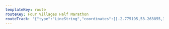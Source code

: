```yaml
---
templateKey: route
routeKey: Four Villages Half Marathon
routeTrack: '{"type":"LineString","coordinates":[[-2.775195,53.263855,3.2],[-2.775193,53.263854,3.2],[-2.775076,53.263796,3],[-2.775011,53.263722,3.6],[-2.775098,53.263632,4.6],[-2.775334,53.263489,5.4],[-2.775576,53.263331,4.8],[-2.775804,53.263182,4.4],[-2.775879,53.263123,4.4],[-2.776109,53.262965,4.6],[-2.776345,53.26284,4.4],[-2.776574,53.262697,4.4],[-2.776796,53.262543,4.2],[-2.777031,53.262389,4.4],[-2.77722,53.262242,4.2],[-2.777446,53.262088,4],[-2.777624,53.261941,3.8],[-2.777853,53.261776,3.8],[-2.778082,53.26163,3.6],[-2.778167,53.261581,3.6],[-2.778453,53.261468,3.4],[-2.778787,53.261392,3.2],[-2.779127,53.261353,3.2],[-2.779473,53.261336,3.6],[-2.779775,53.261344,3.6],[-2.780122,53.261343,3.4],[-2.780455,53.261327,3.2],[-2.780803,53.261315,3.6],[-2.781113,53.261291,3.6],[-2.781398,53.261185,4.4],[-2.781508,53.261105,4.6],[-2.781587,53.261058,4.8],[-2.781782,53.260925,5.8],[-2.78202,53.260769,6.6],[-2.782156,53.260668,7],[-2.782386,53.260528,7.2],[-2.782616,53.260388,8.2],[-2.782828,53.260249,8.8],[-2.782985,53.260165,9.2],[-2.783235,53.260025,9.6],[-2.783451,53.259889,10],[-2.783577,53.259802,10.4],[-2.783822,53.259671,11.2],[-2.783893,53.25963,11.6],[-2.784122,53.259501,12.6],[-2.784348,53.259352,13.2],[-2.784545,53.259206,13.4],[-2.784763,53.259062,13.4],[-2.784828,53.25901,13.8],[-2.78504,53.258853,14],[-2.785228,53.258701,14],[-2.785412,53.258536,14.6],[-2.785473,53.258484,14.8],[-2.785648,53.25833,14.6],[-2.785835,53.258162,15],[-2.786011,53.258001,15.4],[-2.786187,53.25783,15.6],[-2.786347,53.257667,15.8],[-2.786466,53.25756,16],[-2.78664,53.257398,16.2],[-2.786816,53.257239,16.4],[-2.786874,53.257189,16.4],[-2.787042,53.257035,16.8],[-2.787073,53.257011,17],[-2.787256,53.256861,16.8],[-2.787445,53.256682,16.6],[-2.787629,53.256509,16.6],[-2.787792,53.256351,16.4],[-2.787947,53.256189,16],[-2.788072,53.256021,16.4],[-2.788209,53.255861,16.4],[-2.788337,53.255696,16.8],[-2.788404,53.255609,17.2],[-2.788527,53.255417,17.2],[-2.788635,53.255234,17.2],[-2.788758,53.255048,17.4],[-2.788882,53.254876,17.2],[-2.788997,53.254707,17.6],[-2.7891,53.254513,18.2],[-2.789214,53.254346,18],[-2.789332,53.254151,18],[-2.789445,53.253976,17.8],[-2.789548,53.253813,18],[-2.789615,53.253692,18.2],[-2.78975,53.253502,18.2],[-2.789837,53.253309,18.4],[-2.789925,53.253114,18.8],[-2.79003,53.252931,19.2],[-2.790044,53.2529,19.4],[-2.79012,53.252726,19.8],[-2.790209,53.252567,20.6],[-2.790325,53.252397,20.6],[-2.790463,53.252234,20.6],[-2.790576,53.252048,21.4],[-2.790638,53.251944,21.6],[-2.790782,53.25176,22.2],[-2.790824,53.251704,22.8],[-2.790884,53.251521,22.8],[-2.790945,53.251323,24],[-2.79106,53.251155,24.4],[-2.791178,53.250974,24.8],[-2.79124,53.250875,25],[-2.791367,53.250687,25.4],[-2.791482,53.250541,26.2],[-2.791631,53.250373,27.2],[-2.791658,53.250354,27.2],[-2.791781,53.250189,28.2],[-2.791809,53.250149,28.6],[-2.791893,53.249959,29.4],[-2.791928,53.249838,29.8],[-2.791951,53.249764,30.8],[-2.792102,53.249587,31.6],[-2.792199,53.249494,31.8],[-2.79231,53.249298,32.6],[-2.792343,53.249251,33],[-2.792468,53.249084,34],[-2.792605,53.248901,35.2],[-2.792676,53.248804,36.2],[-2.792794,53.248632,37.2],[-2.792853,53.248548,37.2],[-2.792957,53.248356,37.6],[-2.793049,53.248205,38.4],[-2.793158,53.248008,39],[-2.793291,53.247882,39.6],[-2.793427,53.247708,39.6],[-2.793574,53.247526,39.2],[-2.793683,53.24738,38.4],[-2.793789,53.247202,37.8],[-2.793813,53.247144,37.4],[-2.793896,53.246955,36.6],[-2.793907,53.246901,36.4],[-2.793963,53.246699,36.6],[-2.794023,53.24651,35.6],[-2.794041,53.246479,35.2],[-2.794143,53.246292,34.8],[-2.794213,53.246167,34.2],[-2.794315,53.246077,33],[-2.794543,53.245923,32.2],[-2.794775,53.245775,31.6],[-2.79484,53.245653,30.4],[-2.794828,53.245475,29.8],[-2.794804,53.245462,29.8],[-2.794458,53.245418,30.4],[-2.794109,53.245439,30],[-2.793785,53.245426,29.6],[-2.793717,53.245417,29.4],[-2.793555,53.245366,28.2],[-2.793426,53.245257,27],[-2.793375,53.24517,25.8],[-2.793292,53.245034,24.8],[-2.79318,53.244886,23.4],[-2.793076,53.244691,22.8],[-2.793053,53.244633,22.4],[-2.792957,53.244453,21.8],[-2.792809,53.244348,21.4],[-2.792462,53.244284,20.6],[-2.792149,53.244276,20.4],[-2.792092,53.244276,20],[-2.791767,53.244246,19.4],[-2.791457,53.244254,18.8],[-2.79124,53.244264,17.8],[-2.790888,53.244254,17.6],[-2.790573,53.24424,17.2],[-2.790244,53.244247,16.8],[-2.789921,53.244242,15.8],[-2.789578,53.244219,16.8],[-2.789261,53.244214,16.6],[-2.788943,53.244159,16.4],[-2.788632,53.244135,16.6],[-2.788283,53.244115,16.8],[-2.787945,53.244118,17.2],[-2.787612,53.244119,16.8],[-2.787307,53.244117,16.8],[-2.786985,53.244098,16.6],[-2.786686,53.24406,16.8],[-2.786406,53.243991,16.8],[-2.786155,53.243912,17],[-2.785855,53.243839,17.2],[-2.785603,53.243795,17.6],[-2.785285,53.243783,17.2],[-2.784976,53.243843,17.4],[-2.784654,53.243924,17.8],[-2.78455,53.243927,17.8],[-2.784318,53.243792,17.8],[-2.784228,53.243601,17.8],[-2.784075,53.24342,17.8],[-2.783986,53.243243,18],[-2.783872,53.243048,18],[-2.78372,53.242874,17.8],[-2.783556,53.242701,17.6],[-2.783379,53.242548,18],[-2.783093,53.242404,18],[-2.782783,53.24233,17.8],[-2.782462,53.242265,17.8],[-2.782134,53.242208,17.8],[-2.781832,53.242164,18.2],[-2.781497,53.242112,18.2],[-2.781189,53.242066,18.2],[-2.78089,53.242042,18.2],[-2.780552,53.242016,18.4],[-2.780234,53.241977,18.2],[-2.779911,53.241937,18],[-2.779599,53.241888,17.8],[-2.779304,53.241836,17.2],[-2.778995,53.241785,17.4],[-2.778737,53.24168,17],[-2.778755,53.24161,17.2],[-2.778979,53.241479,17.2],[-2.779077,53.241461,16.8],[-2.779381,53.241444,16.8],[-2.779582,53.24143,17.8],[-2.779907,53.24139,17.8],[-2.780233,53.241353,18],[-2.780536,53.241303,18.6],[-2.780634,53.241282,18.8],[-2.780939,53.241214,18.6],[-2.781212,53.241116,18.4],[-2.78148,53.241001,18.2],[-2.781722,53.240889,18.8],[-2.781967,53.24078,18.4],[-2.78221,53.240668,18],[-2.782458,53.24056,18.2],[-2.782579,53.240507,17.8],[-2.782848,53.240397,17.6],[-2.783134,53.240297,17.6],[-2.783445,53.240204,16.8],[-2.783545,53.240183,16.8],[-2.783852,53.24011,16.4],[-2.784169,53.240016,16],[-2.784356,53.239938,15.8],[-2.784655,53.239842,14.8],[-2.784751,53.239815,14.6],[-2.785049,53.239702,13.8],[-2.785144,53.239673,13.6],[-2.785426,53.239585,13.2],[-2.785736,53.239502,12.4],[-2.786041,53.239426,12],[-2.786329,53.239349,12.2],[-2.786609,53.239274,11.4],[-2.786896,53.239209,11],[-2.787133,53.239162,10.4],[-2.787422,53.239095,10.6],[-2.787726,53.239023,10.2],[-2.78803,53.238958,10.6],[-2.788336,53.23893,10.4],[-2.788673,53.238899,10.6],[-2.788994,53.23887,10],[-2.789333,53.238827,10.2],[-2.789639,53.238782,10.4],[-2.789974,53.238735,10.2],[-2.790277,53.23869,9.6],[-2.790383,53.238675,9.2],[-2.790696,53.238629,9.8],[-2.790983,53.238571,10],[-2.791276,53.23853,9.6],[-2.7916,53.238493,9.4],[-2.791917,53.23846,9.8],[-2.792205,53.238419,9.6],[-2.792512,53.238364,9],[-2.792809,53.238306,8.8],[-2.793129,53.23826,9.2],[-2.793456,53.238201,9.4],[-2.793777,53.23815,9.2],[-2.794072,53.238113,9.4],[-2.794389,53.238081,9.8],[-2.794701,53.238042,9.8],[-2.79502,53.238006,9.4],[-2.795336,53.237963,9.8],[-2.795646,53.237934,9.6],[-2.795896,53.237933,10.4],[-2.796225,53.23793,10.4],[-2.796556,53.237941,10.4],[-2.796872,53.237949,10.6],[-2.797213,53.237948,11],[-2.797537,53.23793,10.8],[-2.797868,53.237911,11],[-2.798203,53.237883,10.8],[-2.798518,53.237868,11],[-2.798837,53.237861,10.8],[-2.799177,53.237842,11.2],[-2.799492,53.237841,10.8],[-2.799793,53.237828,10.4],[-2.800139,53.237803,10],[-2.800478,53.237775,10.2],[-2.800821,53.237753,9.8],[-2.80104,53.237743,9.2],[-2.801362,53.237725,8.2],[-2.801667,53.237707,9],[-2.801978,53.237675,9],[-2.802306,53.237641,8.6],[-2.802555,53.237573,8.2],[-2.802611,53.237379,8.8],[-2.802605,53.237177,9],[-2.802587,53.236996,9],[-2.802578,53.236787,8.6],[-2.802571,53.236585,8.8],[-2.802553,53.236381,8.6],[-2.802538,53.2362,8.4],[-2.802528,53.235993,7.6],[-2.802534,53.235794,7],[-2.802541,53.235594,6.6],[-2.8025,53.235381,6],[-2.802449,53.235174,5.2],[-2.802424,53.235115,5],[-2.802339,53.234928,4.6],[-2.802233,53.234731,4.8],[-2.802182,53.234528,5.2],[-2.80217,53.234401,6],[-2.802186,53.234207,6.2],[-2.802176,53.234011,6.4],[-2.802136,53.233825,6.2],[-2.802078,53.233638,6.2],[-2.802029,53.233442,5.6],[-2.80196,53.233255,5.2],[-2.801931,53.233091,5],[-2.801896,53.232903,4.8],[-2.801852,53.232715,4.4],[-2.80181,53.232611,3.8],[-2.801694,53.232433,3.4],[-2.80163,53.232376,2.8],[-2.801363,53.232279,2.6],[-2.801071,53.232219,3],[-2.800728,53.232188,3.4],[-2.800414,53.232199,3.4],[-2.8001,53.232212,3.4],[-2.799795,53.232203,3.2],[-2.799484,53.232197,2.8],[-2.799142,53.232177,3.6],[-2.798821,53.232165,3.2],[-2.798508,53.23215,3.4],[-2.798191,53.232125,3.2],[-2.797876,53.232093,3.2],[-2.797549,53.232056,2.8],[-2.797302,53.232018,3.8],[-2.796981,53.231968,3.8],[-2.796928,53.23195,4],[-2.796684,53.231846,3.8],[-2.796461,53.231718,4],[-2.796313,53.231539,4.4],[-2.796262,53.231361,4.8],[-2.796267,53.231336,4.8],[-2.796223,53.231141,5.2],[-2.796257,53.230943,5.2],[-2.796312,53.230761,5.8],[-2.796247,53.230663,5.4],[-2.795953,53.230613,5.4],[-2.795619,53.230569,5.2],[-2.795458,53.230539,5.8],[-2.79519,53.230451,6],[-2.794912,53.230367,5.8],[-2.794611,53.230255,6.2],[-2.79432,53.230148,5.6],[-2.79405,53.230065,5.8],[-2.793744,53.229994,6.2],[-2.79369,53.229982,6.2],[-2.793403,53.229912,6.6],[-2.79307,53.229846,6.4],[-2.792751,53.229778,6.6],[-2.792428,53.229709,6.6],[-2.792282,53.229673,7],[-2.791992,53.229598,7.2],[-2.791703,53.229524,7.6],[-2.791414,53.229453,7.6],[-2.791089,53.229371,7.6],[-2.791043,53.229359,8],[-2.790739,53.229275,8],[-2.790432,53.229189,8.6],[-2.790204,53.229129,9],[-2.789921,53.229068,9.6],[-2.789636,53.228986,9.4],[-2.789357,53.228906,10.2],[-2.789058,53.228825,10.2],[-2.788794,53.228732,10.8],[-2.788555,53.228654,11.4],[-2.788287,53.228558,11.2],[-2.788022,53.228468,12],[-2.787784,53.22841,12],[-2.78751,53.228325,12],[-2.787216,53.228259,12.2],[-2.786975,53.228212,12.4],[-2.786678,53.228173,12.4],[-2.78638,53.228151,12.8],[-2.786038,53.228125,12.4],[-2.785739,53.228105,12.8],[-2.785436,53.228087,13],[-2.785136,53.228068,12.4],[-2.784807,53.228051,12.6],[-2.78451,53.228025,12.2],[-2.784183,53.227987,12.2],[-2.783865,53.227937,11.8],[-2.783556,53.227893,11.2],[-2.783283,53.227855,10],[-2.782989,53.227821,9.4],[-2.782682,53.227767,10],[-2.782356,53.227702,10.6],[-2.782176,53.227663,11.2],[-2.781951,53.227604,12.2],[-2.781666,53.227483,12.2],[-2.781391,53.227374,12.6],[-2.781106,53.227266,12.6],[-2.780832,53.227151,13],[-2.780616,53.227095,13],[-2.780437,53.227237,12.8],[-2.780265,53.227408,12.8],[-2.780108,53.227591,12.2],[-2.779943,53.227759,11.6],[-2.779782,53.227937,12],[-2.779709,53.228114,12],[-2.779644,53.228299,12.2],[-2.779598,53.22851,12.6],[-2.779558,53.228707,12.4],[-2.779531,53.228793,12.2],[-2.779514,53.228977,12.2],[-2.779485,53.229168,12.2],[-2.779474,53.229375,12.4],[-2.77945,53.229563,13.2],[-2.779434,53.229751,12.8],[-2.779436,53.229782,13],[-2.779403,53.229976,13.2],[-2.779379,53.230166,12.8],[-2.779317,53.230349,13.4],[-2.779245,53.230527,13.4],[-2.779176,53.23072,13.6],[-2.779085,53.230906,14.2],[-2.778995,53.231049,14.2],[-2.778853,53.231208,14.4],[-2.778706,53.231382,15.2],[-2.778643,53.231569,15],[-2.778581,53.23177,15],[-2.77857,53.231825,14.4],[-2.778545,53.232033,14.2],[-2.778524,53.232241,15],[-2.778492,53.232438,14.4],[-2.778458,53.232566,15.4],[-2.778401,53.232766,15.6],[-2.778345,53.232955,16],[-2.778292,53.233108,16.6],[-2.778257,53.233221,17.6],[-2.778235,53.233415,18.2],[-2.778217,53.233611,18],[-2.778244,53.233799,18.4],[-2.778246,53.233823,18.8],[-2.778255,53.234013,18.6],[-2.778289,53.234221,18.8],[-2.778336,53.234399,18.8],[-2.778379,53.234605,19],[-2.778438,53.234795,18.2],[-2.778519,53.234993,18],[-2.77858,53.23517,18],[-2.778648,53.235356,18.2],[-2.778696,53.235558,18.2],[-2.778744,53.23575,18],[-2.778791,53.235928,18],[-2.778829,53.236126,18.2],[-2.778878,53.236309,18.6],[-2.778964,53.236491,19],[-2.778994,53.236699,18],[-2.778983,53.236899,17.6],[-2.778932,53.237092,17.4],[-2.778844,53.237279,17.6],[-2.778784,53.237482,18.4],[-2.778727,53.237667,18.2],[-2.778672,53.237864,18],[-2.77865,53.238039,18.8],[-2.778628,53.23823,18.8],[-2.778539,53.23843,18],[-2.778394,53.238612,17.8],[-2.778236,53.238787,17.6],[-2.778094,53.238926,16.6],[-2.777893,53.239098,17],[-2.777723,53.239274,17.2],[-2.777583,53.239449,17],[-2.777396,53.239613,17],[-2.777082,53.239626,17],[-2.776825,53.239492,17.2],[-2.776586,53.239354,17.2],[-2.776326,53.239232,17],[-2.776083,53.239096,17.6],[-2.77585,53.238956,17.4],[-2.775621,53.2388,17.2],[-2.775484,53.238705,17.8],[-2.775265,53.238547,18.6],[-2.775143,53.238425,19],[-2.774946,53.238262,18.8],[-2.774768,53.238089,18.6],[-2.774575,53.237925,18.8],[-2.774398,53.237775,19],[-2.774197,53.237624,19.4],[-2.773997,53.237485,19.6],[-2.773785,53.23733,19.4],[-2.773715,53.237264,19.6],[-2.773619,53.237185,20.2],[-2.773433,53.237022,20.4],[-2.773264,53.236874,20.6],[-2.773057,53.236706,20.4],[-2.772864,53.236534,21],[-2.77283,53.236502,21],[-2.772797,53.236479,21.2],[-2.772604,53.236335,21.6],[-2.772394,53.236191,21.4],[-2.772179,53.236043,21.6],[-2.772093,53.235969,22.2],[-2.771893,53.235788,22.4],[-2.771681,53.235618,22.4],[-2.771514,53.235461,22.8],[-2.771321,53.235303,22.6],[-2.771152,53.235145,22.6],[-2.77099,53.234973,22.6],[-2.770827,53.234813,23],[-2.770742,53.234642,22.4],[-2.770614,53.234474,22.8],[-2.770497,53.234303,23.2],[-2.770357,53.234132,23],[-2.770252,53.234022,23.4],[-2.770093,53.233863,23],[-2.769933,53.233683,22.4],[-2.76976,53.233496,22.6],[-2.769686,53.233409,22.2],[-2.769538,53.233225,22.2],[-2.769383,53.233064,22.2],[-2.769188,53.232912,22.4],[-2.768946,53.232785,22],[-2.768685,53.23268,21.6],[-2.768435,53.232561,21.4],[-2.768184,53.232461,21.2],[-2.767898,53.232349,21],[-2.767605,53.232241,21],[-2.767297,53.232135,20.4],[-2.767048,53.232032,20.6],[-2.766758,53.231927,20.6],[-2.766608,53.231867,20],[-2.766344,53.23176,20.4],[-2.766084,53.23163,20.2],[-2.765841,53.231485,20],[-2.765608,53.231352,19.8],[-2.765378,53.231195,19.4],[-2.765162,53.231049,19.6],[-2.764916,53.23094,19],[-2.764613,53.230851,19.2],[-2.764399,53.230809,20.2],[-2.76409,53.230736,19.6],[-2.763776,53.230661,20],[-2.763463,53.230612,19.8],[-2.763148,53.23057,19.6],[-2.762838,53.230548,20],[-2.762532,53.230523,19.8],[-2.762218,53.230488,20.4],[-2.761935,53.230425,20.2],[-2.761656,53.230348,20.6],[-2.76138,53.230249,21.2],[-2.761071,53.23015,21],[-2.760767,53.230071,21.2],[-2.760462,53.229994,21.2],[-2.760188,53.229905,21.4],[-2.759882,53.229825,21.4],[-2.759567,53.229748,21.6],[-2.759309,53.229698,22.4],[-2.759009,53.22965,22.4],[-2.758694,53.229614,22.6],[-2.758393,53.229572,22.8],[-2.758094,53.229528,23.2],[-2.7578,53.229468,23.4],[-2.757565,53.229426,23.6],[-2.757242,53.229355,23.8],[-2.756925,53.229272,23.6],[-2.756629,53.229209,24.2],[-2.756315,53.229119,24.2],[-2.756171,53.229091,24.6],[-2.755883,53.229026,25],[-2.755598,53.228962,25.6],[-2.755313,53.228897,26],[-2.754993,53.22884,26.6],[-2.754946,53.228831,26.6],[-2.754635,53.228778,27.2],[-2.754318,53.228709,27.4],[-2.754035,53.228647,27.4],[-2.753756,53.228608,27.6],[-2.753454,53.228538,27.8],[-2.753143,53.228469,28],[-2.752838,53.228451,28],[-2.752501,53.228508,28],[-2.752207,53.228546,28.6],[-2.752112,53.228559,28.8],[-2.751784,53.228599,29.2],[-2.751472,53.228647,29.6],[-2.751428,53.228652,29.8],[-2.751098,53.22867,30.2],[-2.750907,53.228626,31],[-2.750711,53.22849,31.6],[-2.750553,53.228331,31.8],[-2.750512,53.2283,32],[-2.750295,53.228166,32.4],[-2.750017,53.228072,32.8],[-2.749915,53.22805,33.4],[-2.74961,53.227996,33.6],[-2.749269,53.227952,33.8],[-2.748967,53.227915,34],[-2.748663,53.227864,34.4],[-2.748363,53.227836,34.2],[-2.748051,53.227808,34.6],[-2.747722,53.227772,34.6],[-2.747449,53.227747,35.4],[-2.747113,53.22773,34.8],[-2.746886,53.227772,34.4],[-2.746773,53.227941,33.4],[-2.746553,53.228096,35.2],[-2.746522,53.228115,35.6],[-2.746285,53.228241,36.4],[-2.746177,53.22829,36.6],[-2.745942,53.228379,37.8],[-2.745674,53.228512,38.2],[-2.745472,53.228648,38.2],[-2.745264,53.228797,38.4],[-2.745123,53.228897,38.8],[-2.744931,53.229053,39],[-2.744701,53.229213,39.4],[-2.744532,53.229329,39.8],[-2.744372,53.229508,40.6],[-2.744297,53.229635,40.6],[-2.744242,53.229834,40.4],[-2.744186,53.230015,40.2],[-2.744113,53.230206,39.2],[-2.744102,53.230401,39.4],[-2.744063,53.230599,39.4],[-2.743914,53.230762,39.4],[-2.743719,53.230944,39.8],[-2.743588,53.231106,40.4],[-2.743567,53.231134,40.4],[-2.743457,53.231258,41],[-2.743274,53.231418,41.8],[-2.743222,53.231464,42],[-2.743014,53.231617,42.2],[-2.742817,53.231785,42.8],[-2.742761,53.231826,43],[-2.742561,53.231967,43.8],[-2.742505,53.23201,44],[-2.742312,53.232159,44.2],[-2.742121,53.232311,44.4],[-2.74197,53.232422,45],[-2.741736,53.232549,45.6],[-2.741631,53.232597,46.2],[-2.741398,53.232727,46.8],[-2.741175,53.232859,47],[-2.74114,53.232879,47.2],[-2.74094,53.233006,48.2],[-2.740714,53.233146,49.2],[-2.740488,53.233279,50.2],[-2.74026,53.233413,51.4],[-2.740087,53.233506,52.6],[-2.739929,53.233594,53.8],[-2.739709,53.233722,53.6],[-2.739453,53.233863,54.6],[-2.739372,53.233896,55],[-2.739121,53.234029,56],[-2.738888,53.234145,56.4],[-2.738578,53.234212,56.4],[-2.738298,53.234305,56.8],[-2.738167,53.234352,57],[-2.7379,53.234462,57.4],[-2.737643,53.234586,57.8],[-2.737523,53.234628,58.2],[-2.737237,53.234743,58.6],[-2.736972,53.234837,59],[-2.736899,53.234871,59.2],[-2.736617,53.234965,60],[-2.736585,53.234987,60.4],[-2.73629,53.235101,60.8],[-2.73612,53.235166,61.4],[-2.735842,53.235262,61.6],[-2.735563,53.235384,61.6],[-2.735277,53.235476,61.6],[-2.734996,53.235569,62.4],[-2.73474,53.235676,63.4],[-2.734479,53.235765,63.8],[-2.734229,53.235863,64],[-2.73393,53.235927,64.4],[-2.733872,53.235946,64.6],[-2.733676,53.236047,64.8],[-2.733804,53.236244,64.6],[-2.734013,53.236403,64.8],[-2.734254,53.236525,65],[-2.734515,53.236625,65.2],[-2.734774,53.236724,65.6],[-2.735017,53.236834,65.2],[-2.735109,53.236852,65.6],[-2.735365,53.236956,65.6],[-2.735631,53.237057,65],[-2.73566,53.237073,64.8],[-2.735697,53.23708,64.6],[-2.735956,53.237182,64.4],[-2.736086,53.237241,63.6],[-2.736275,53.237387,63],[-2.736518,53.237497,62.6],[-2.736565,53.237521,62.4],[-2.736824,53.237606,61.2],[-2.737054,53.237741,61],[-2.737289,53.237858,61.6],[-2.737357,53.237888,62.2],[-2.737525,53.23795,63.4],[-2.737737,53.238091,64.4],[-2.737995,53.238221,65.2],[-2.738264,53.238343,64.8],[-2.738449,53.23845,65.4],[-2.738701,53.238575,66.6],[-2.738963,53.238668,66.8],[-2.739207,53.23879,66.8],[-2.739514,53.238871,67.8],[-2.739807,53.238955,68],[-2.740068,53.23905,68.2],[-2.740342,53.239168,68.6],[-2.740445,53.239197,68.8],[-2.740704,53.239316,69.4],[-2.741021,53.239365,69.6],[-2.741122,53.239365,70],[-2.741424,53.239383,70.8],[-2.741541,53.239377,71],[-2.74185,53.239366,71.6],[-2.742034,53.239355,72],[-2.742333,53.239428,72.6],[-2.742657,53.239512,72.6],[-2.742911,53.239616,71.8],[-2.743025,53.239675,70.8],[-2.743334,53.239778,70.2],[-2.743624,53.239821,69.8],[-2.743754,53.239839,69.6],[-2.744056,53.239916,68.8],[-2.744339,53.240002,67.8],[-2.744613,53.240093,69],[-2.74489,53.2402,68],[-2.744961,53.240232,67.4],[-2.745269,53.240307,66.8],[-2.745345,53.240341,66.2],[-2.745653,53.240393,65.4],[-2.745705,53.240408,65.2],[-2.745995,53.240493,65],[-2.746296,53.240566,65.8],[-2.746594,53.240626,66],[-2.746679,53.240652,66.4],[-2.746924,53.240747,67.4],[-2.747081,53.240788,68.6],[-2.747391,53.240871,69],[-2.747667,53.240963,67.8],[-2.747943,53.241055,67.8],[-2.748063,53.241107,67.4],[-2.748249,53.241213,66.4],[-2.748532,53.241316,66.2],[-2.748798,53.241426,65.6],[-2.749123,53.241477,65.6],[-2.749449,53.241529,65.6],[-2.749494,53.24154,65.4],[-2.749825,53.241574,64.2],[-2.750099,53.241573,63.2],[-2.750259,53.241574,62],[-2.750576,53.241578,61.4],[-2.750667,53.241591,61],[-2.750927,53.241677,60],[-2.751105,53.241822,61],[-2.75114,53.241877,61.6],[-2.751171,53.241927,62.2],[-2.751244,53.242003,63.2],[-2.751384,53.242162,64],[-2.751429,53.242233,64.2],[-2.751581,53.242422,63.8],[-2.751648,53.242499,63],[-2.751755,53.242591,61.8],[-2.751831,53.24272,60.6],[-2.751939,53.242893,59.6],[-2.75198,53.242906,59.6],[-2.752086,53.242955,58.4],[-2.752241,53.243119,57.6],[-2.752313,53.243219,57.4],[-2.752303,53.243242,57.2],[-2.75198,53.243248,57.8],[-2.751817,53.243237,58.6],[-2.751504,53.243225,59.6],[-2.751359,53.243222,59.8],[-2.751017,53.243234,60.4],[-2.750705,53.243242,61],[-2.750362,53.243271,61.6],[-2.750217,53.243288,62.2],[-2.749912,53.243321,63.4],[-2.749599,53.24332,63.2],[-2.749439,53.243298,64.4],[-2.749095,53.243363,65],[-2.748866,53.243351,65.4],[-2.748531,53.243338,65],[-2.74821,53.243388,65.4],[-2.747905,53.243459,65.8],[-2.747695,53.243504,66.4],[-2.747407,53.243559,66.4],[-2.747112,53.243627,67.4],[-2.747072,53.243633,67.4],[-2.746763,53.243709,68.6],[-2.746489,53.243796,69.2],[-2.746299,53.24386,69.6],[-2.746022,53.243933,69.8],[-2.745699,53.244009,69.6],[-2.745415,53.244068,69.2],[-2.745122,53.244119,68.8],[-2.744872,53.244177,68.4],[-2.744579,53.24425,68],[-2.744275,53.244291,67.6],[-2.744224,53.2443,67.4],[-2.74389,53.244299,67.4],[-2.743556,53.244291,67],[-2.743241,53.244264,67],[-2.742939,53.24424,67],[-2.7426,53.244234,67],[-2.742266,53.244225,67],[-2.741952,53.244213,67.4],[-2.741757,53.244209,67.6],[-2.741452,53.244219,67.8],[-2.741114,53.244219,68.2],[-2.740799,53.244262,67.4],[-2.740496,53.244306,67.2],[-2.740173,53.244331,67.4],[-2.739852,53.244344,67.2],[-2.739505,53.244356,67.6],[-2.739193,53.244338,68.2],[-2.738888,53.244303,68.2],[-2.738791,53.244289,68.6],[-2.73847,53.244226,68.8],[-2.738156,53.244181,68.4],[-2.737836,53.244197,68.4],[-2.737527,53.244244,68.2],[-2.737193,53.244293,69.2],[-2.736882,53.244312,69],[-2.736537,53.244311,69.2],[-2.73626,53.244295,69.6],[-2.736032,53.244272,70.8],[-2.735818,53.244263,71.8],[-2.735563,53.244263,73],[-2.735237,53.244255,73.4],[-2.734925,53.244229,73.6],[-2.734594,53.2442,74],[-2.734289,53.244211,74.6],[-2.733983,53.244193,75],[-2.733935,53.244188,75.2],[-2.733646,53.244134,75.8],[-2.733381,53.244079,76.2],[-2.733059,53.244022,77],[-2.732807,53.243977,77.2],[-2.732494,53.243892,77.8],[-2.732271,53.243821,78.6],[-2.732144,53.243779,79.6],[-2.731887,53.243683,79.8],[-2.731609,53.243593,80],[-2.731467,53.243564,80.4],[-2.731321,53.243536,80.8],[-2.731026,53.24346,81.8],[-2.730977,53.243447,82],[-2.730668,53.243425,83],[-2.730631,53.243422,83.2],[-2.730422,53.243404,84.2],[-2.730137,53.243442,85.2],[-2.730163,53.243616,86.2],[-2.730225,53.243704,86.4],[-2.730319,53.243895,86.6],[-2.730434,53.244071,87],[-2.730459,53.244136,87.4],[-2.730519,53.244216,87.6],[-2.730653,53.244403,87.8],[-2.730809,53.244611,87.8],[-2.730962,53.244798,87],[-2.731137,53.244955,87.2],[-2.731295,53.24513,87.6],[-2.731434,53.245229,88.4],[-2.731653,53.245351,89],[-2.731835,53.245521,88.8],[-2.732032,53.245665,89],[-2.732212,53.245823,89.4],[-2.732412,53.245966,89],[-2.732598,53.246106,88.8],[-2.73279,53.246255,88.6],[-2.732986,53.246403,88.6],[-2.733095,53.246507,88.4],[-2.73329,53.24665,88.2],[-2.733473,53.246734,87.2],[-2.733658,53.246891,86.6],[-2.733894,53.247035,86.4],[-2.733924,53.24706,86],[-2.734007,53.247179,87.2],[-2.734125,53.247344,87],[-2.734243,53.247541,88],[-2.734258,53.247571,88.4],[-2.734423,53.247748,88.2],[-2.734604,53.24791,89],[-2.734689,53.248,89.4],[-2.734798,53.248178,89.2],[-2.734882,53.248355,89],[-2.734986,53.248544,88.8],[-2.73503,53.248734,89],[-2.735094,53.24891,88.8],[-2.735125,53.248968,88],[-2.735182,53.249165,88],[-2.735214,53.249362,88.4],[-2.735236,53.249557,87.2],[-2.735236,53.249684,88],[-2.735275,53.249861,86.6],[-2.735293,53.24998,85.4],[-2.735366,53.250107,84.2],[-2.735411,53.250324,83.2],[-2.735418,53.250363,83],[-2.735445,53.250466,82],[-2.735491,53.250579,80.6],[-2.735526,53.250671,79.2],[-2.735558,53.250754,77.8],[-2.735587,53.250825,76.8],[-2.735625,53.250908,75.6],[-2.735706,53.25101,74.4],[-2.735826,53.251108,73.2],[-2.735949,53.251225,72],[-2.736065,53.251318,70.6],[-2.736283,53.251453,69.4],[-2.736491,53.251562,68.4],[-2.73671,53.251647,67.2],[-2.736985,53.251734,67.6],[-2.737075,53.251767,68.2],[-2.737341,53.251865,68.8],[-2.737492,53.251936,69.4],[-2.737688,53.252081,70.2],[-2.73771,53.252106,70.6],[-2.737932,53.252241,71.6],[-2.738163,53.252371,72.2],[-2.738268,53.252425,72.6],[-2.738515,53.252544,73.4],[-2.738783,53.252672,73.4],[-2.739036,53.2528,73.6],[-2.739109,53.25281,73.8],[-2.739412,53.252908,73.8],[-2.739693,53.252983,73.8],[-2.739951,53.253093,73.6],[-2.740152,53.253203,72.4],[-2.740337,53.253347,72],[-2.740498,53.253499,71.8],[-2.740669,53.253678,71.8],[-2.740871,53.253829,72.8],[-2.740993,53.253924,73.6],[-2.741101,53.25403,74.6],[-2.741309,53.254178,75.8],[-2.741545,53.254308,76],[-2.741741,53.254445,76.4],[-2.741795,53.254477,76.4],[-2.742002,53.254638,76],[-2.742251,53.254757,75.8],[-2.742495,53.254882,76],[-2.742776,53.254994,75.4],[-2.743062,53.255094,75.4],[-2.743368,53.255198,76],[-2.74367,53.255302,75.8],[-2.743947,53.255399,75],[-2.74403,53.255425,74.6],[-2.744354,53.255484,74.6],[-2.744687,53.255545,75.6],[-2.744735,53.255554,75.8],[-2.745043,53.255623,75.2],[-2.745253,53.255705,74.8],[-2.745504,53.25581,74.6],[-2.745726,53.255941,74.4],[-2.745978,53.256041,74],[-2.746263,53.256143,74.2],[-2.746509,53.25626,74.8],[-2.746764,53.256361,74.4],[-2.747053,53.256475,74.4],[-2.747334,53.256594,74.4],[-2.747495,53.256648,73.4],[-2.747759,53.256746,73.2],[-2.748001,53.256879,72.8],[-2.748156,53.256971,72.4],[-2.748297,53.257095,71.2],[-2.748508,53.257235,70.6],[-2.748553,53.257267,70.2],[-2.748692,53.257368,68.8],[-2.748878,53.257509,68.6],[-2.749073,53.257682,69.2],[-2.74925,53.257838,69.2],[-2.749448,53.257996,68.8],[-2.749674,53.258159,68.4],[-2.749815,53.258207,68],[-2.749922,53.258189,67.8],[-2.750212,53.258112,67.4],[-2.750533,53.258032,67.2],[-2.750837,53.257955,66.8],[-2.750893,53.257942,66.6],[-2.751195,53.257864,66.4],[-2.751485,53.25778,66.2],[-2.751714,53.257662,66.6],[-2.751974,53.257558,66.8],[-2.752261,53.25745,67.2],[-2.752538,53.257348,67.4],[-2.75282,53.257261,67],[-2.753133,53.257167,66.6],[-2.753432,53.257088,66.4],[-2.753712,53.257005,66],[-2.753853,53.256967,65.4],[-2.754135,53.256896,64.6],[-2.754404,53.256801,64.4],[-2.754444,53.256782,64],[-2.754725,53.256675,63],[-2.755012,53.256567,61.8],[-2.755215,53.25649,60.6],[-2.755477,53.256401,59.4],[-2.755725,53.256327,58.4],[-2.755988,53.256232,57.2],[-2.756216,53.256156,55.8],[-2.756351,53.256101,54.8],[-2.756488,53.256042,53.6],[-2.7567,53.255963,52.4],[-2.756984,53.255857,51.8],[-2.757087,53.25582,51.2],[-2.757328,53.255717,50],[-2.757595,53.25564,49],[-2.757808,53.255553,47.8],[-2.758109,53.255453,47],[-2.758193,53.255422,46.8],[-2.758425,53.25532,45.6],[-2.758696,53.255235,45],[-2.758828,53.255195,44.4],[-2.758965,53.255151,43.2],[-2.759245,53.25504,42.4],[-2.759295,53.255022,42.2],[-2.759521,53.254946,41.2],[-2.759736,53.254895,39.8],[-2.759999,53.2548,38.8],[-2.76005,53.254774,38.6],[-2.760306,53.254671,37.8],[-2.760399,53.254635,37.6],[-2.760605,53.254548,36.4],[-2.760877,53.254453,35.8],[-2.76092,53.25444,35.4],[-2.761045,53.254395,34.4],[-2.761265,53.254314,33.2],[-2.761478,53.254254,32],[-2.761711,53.254172,31.6],[-2.761869,53.254094,31],[-2.762125,53.254,30],[-2.762388,53.253891,29.8],[-2.762651,53.253778,29.6],[-2.762881,53.253703,28.8],[-2.76318,53.253605,28],[-2.763222,53.253587,27.6],[-2.763438,53.253543,26.4],[-2.763772,53.253513,25.6],[-2.763924,53.253503,25.4],[-2.764264,53.253469,25.6],[-2.764572,53.253444,25.4],[-2.764863,53.253438,24.2],[-2.765179,53.253413,24.8],[-2.765487,53.253366,24.6],[-2.765775,53.253297,24.4],[-2.766059,53.253227,25.2],[-2.766198,53.253188,25.4],[-2.766516,53.253106,26.4],[-2.766832,53.253035,25.2],[-2.767062,53.252961,24],[-2.767259,53.252914,22.8],[-2.767507,53.252915,21.4],[-2.767793,53.252976,20.6],[-2.767838,53.25299,20.4],[-2.768018,53.253021,19.2],[-2.768342,53.253094,19.8],[-2.768664,53.253174,19.6],[-2.768979,53.253256,19],[-2.769251,53.253296,18],[-2.769567,53.253309,17.4],[-2.769866,53.253319,18],[-2.770178,53.253305,17.8],[-2.770522,53.253273,17.2],[-2.770573,53.253267,17],[-2.770915,53.253247,16.4],[-2.771186,53.253213,16],[-2.771499,53.253161,16],[-2.771824,53.253094,15.6],[-2.772121,53.253034,15.4],[-2.772379,53.253015,15.6],[-2.772468,53.25305,14.8],[-2.772506,53.253176,13.8],[-2.772581,53.253376,13.2],[-2.772603,53.253567,13.4],[-2.772602,53.253757,14.2],[-2.772597,53.253879,14.8],[-2.772572,53.254071,14.8],[-2.772537,53.254282,14.8],[-2.77254,53.254482,14],[-2.772561,53.25468,14.4],[-2.77259,53.254864,14.4],[-2.772617,53.255044,14.4],[-2.772595,53.255241,14.8],[-2.772585,53.255437,15.4],[-2.772542,53.25563,15.6],[-2.77253,53.255683,15.8],[-2.772452,53.255867,16.4],[-2.772381,53.256072,16.2],[-2.772326,53.256262,15.4],[-2.772258,53.256466,15],[-2.77221,53.256672,15],[-2.772201,53.256775,14.8],[-2.772209,53.256947,13.6],[-2.772254,53.257135,13],[-2.772297,53.257318,13],[-2.772376,53.257517,13.2],[-2.772567,53.257685,13.2],[-2.772775,53.257856,12.6],[-2.772803,53.257883,12.6],[-2.772986,53.258038,12],[-2.773099,53.258123,11.6],[-2.773302,53.258235,10.4],[-2.773547,53.258386,10.6],[-2.773744,53.258559,10.2],[-2.77386,53.258727,9.8],[-2.773939,53.25891,9.6],[-2.773956,53.259109,9.6],[-2.773983,53.259317,9.4],[-2.773991,53.259349,9.4],[-2.774003,53.259537,9.4],[-2.774,53.259744,9.8],[-2.774005,53.259955,9.4],[-2.773989,53.260157,9],[-2.773976,53.260301,8.8],[-2.773941,53.260492,8.6],[-2.773906,53.260678,8.6],[-2.773907,53.260872,8.8],[-2.773771,53.260967,8.6],[-2.773418,53.260958,8.6],[-2.773107,53.260941,9.4],[-2.772762,53.260929,9.6],[-2.772584,53.260968,9.2],[-2.772575,53.261132,9.4],[-2.772631,53.261333,9.4],[-2.772681,53.26154,8.2],[-2.772708,53.261626,7.6],[-2.772772,53.261701,7.4],[-2.772885,53.261733,7.4],[-2.773241,53.261755,8.2],[-2.773545,53.261772,7.6],[-2.773868,53.261779,7.6],[-2.774192,53.261783,8.2],[-2.774482,53.261795,7.2]]}'
---
```

